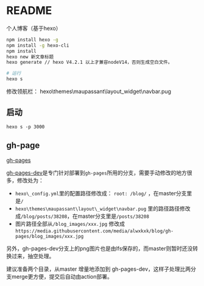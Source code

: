 # README
个人博客（基于hexo）
```bash
npm install hexo -g
npm install -g hexo-cli
npm install
hexo new 新文章标题
hexo generate // hexo V4.2.1 以上才兼容nodeV14，否则生成空白文件。

# 运行
hexo s
```

修改领航栏：
hexo\themes\maupassant\layout\_widget\navbar.pug

## 启动
`hexo s -p 3000`

## gh-page
[gh-pages](https://alwxkxk.github.io/blog/posts/23630/)


[gh-pages-dev](https://github.com/alwxkxk/blog/tree/gh-pages-dev)是专门针对部署到`gh-pages`所用的分支，需要手动修改的地方很多，修改处为：
- `hexo\_config.yml`里的配置路径修改成： `root: /blog/` ，在master分支里是`/`
- `hexo\themes\maupassant\layout\_widget\navbar.pug` 里的路径路径修改成`/blog/posts/38208`，在master分支里是`/posts/38208`
- 图片路径全部从`/blog_images/xxx.jpg` 修改成`https://media.githubusercontent.com/media/alwxkxk/blog/gh-pages/blog_images/xxx.jpg`

另外，gh-pages-dev分支上的png图片也是由lfs保存的，而master则暂时还没转换过来，抽空处理。

建议准备两个目录，从master 增量地添加到 gh-pages-dev，这样子处理比两分支merge更方便，提交后自动由action部署。
